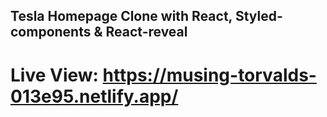 ## Tesla Homepage Clone with React, Styled-components & React-reveal

# Live View: https://musing-torvalds-013e95.netlify.app/
